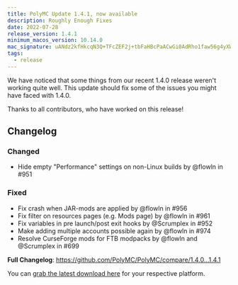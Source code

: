 ```yaml
---
title: PolyMC Update 1.4.1, now available
description: Roughly Enough Fixes
date: 2022-07-28
release_version: 1.4.1
minimum_macos_version: 10.14.0
mac_signature: uANdz2kfHkcqN3Q+TFcZEF2j+tbFaHBcPaACwGi0AdRho1faw56g4yXWV1VGttSEslibY602knCCE+Zj6RIPAw==
tags:
  - release
---
```


We have noticed that some things from our recent 1.4.0 release weren't working quite well.
This update should fix some of the issues you might have faced with 1.4.0.

Thanks to all contributors, who have worked on this release!

## Changelog

### Changed

- Hide empty "Performance" settings on non-Linux builds by @flowln in #951

### Fixed

- Fix crash when JAR-mods are applied by @flowln in #956
- Fix filter on resources pages (e.g. Mods page) by @flowln in #961
- Fix variables in pre launch/post exit hooks by @Scrumplex in #952
- Make adding multiple accounts possible again by @flowln in #974
- Resolve CurseForge mods for FTB modpacks by @flowln and @Scrumplex in #699

**Full Changelog**: <https://github.com/PolyMC/PolyMC/compare/1.4.0...1.4.1>

You can [grab the latest download here](/download) for your respective platform.
